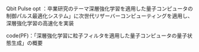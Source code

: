 Qbit Pulse opt ：卒業研究のテーマ深層強化学習を適用した量子コンピュータの制御パルス最適化システム」に次世代リザーバーコンピューティングを適用し、深層強化学習の高速化を実装

code(PF)：「深層強化学習に粒子フィルタを適用した量子コンピュータの量子状態生成」の概要　
